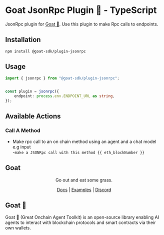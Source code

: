 # Goat JsonRpc Plugin 🐐 - TypeScript

JsonRpc plugin for [Goat 🐐](https://ohmygoat.dev). Use this plugin to make Rpc calls to endpoints.

## Installation
```
npm install @goat-sdk/plugin-jsonrpc
```

## Usage

```typescript
import { jsonrpc } from "@goat-sdk/plugin-jsonrpc";


const plugin = jsonrpc({
    endpoint: process.env.ENDPOINT_URL as string,
});
```

## Available Actions

### Call A Method
- Make rpc call to an on chain method using an agent and a  chat model e.g input  
    -`make a JSONRpc call with this method {{ eth_blockNumber }}` 


## Goat

<div align="center">
Go out and eat some grass.

[Docs](https://ohmygoat.dev) | [Examples](https://github.com/goat-sdk/goat/tree/main/typescript/examples) | [Discord](https://discord.gg/2F8zTVnnFz)</div>

## Goat 🐐
Goat 🐐 (Great Onchain Agent Toolkit) is an open-source library enabling AI agents to interact with blockchain protocols and smart contracts via their own wallets.
